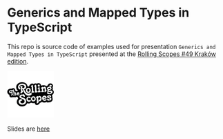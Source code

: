 # Generics and Mapped Types in TypeScript

This repo is source code of examples used for presentation `Generics and Mapped Types in TypeScript` presented at the [Rolling Scopes #49 Kraków edition](https://krakow.rollingscopes.com/).

![Rolling Scopes #49](https://raw.githubusercontent.com/ricardocasares/rolling-with-alexa/master/assets/logo_108x108.png)

Slides are [here](https://reshetnyak.github.io/ts-generics-presentation/#/)